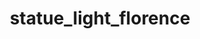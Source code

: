 ---
layout: digitalobject
title: statue_light_florence
year: 2017
location: Florence
size: 1.4mb
resolution: 3024*4032
camera: iPhone 6s
color: blue
copyright: genieinabottle25
url: https://www.pexels.com/zh-cn/@genie-k-1731361
image: /media/img/statue_light_florence.jpg
---